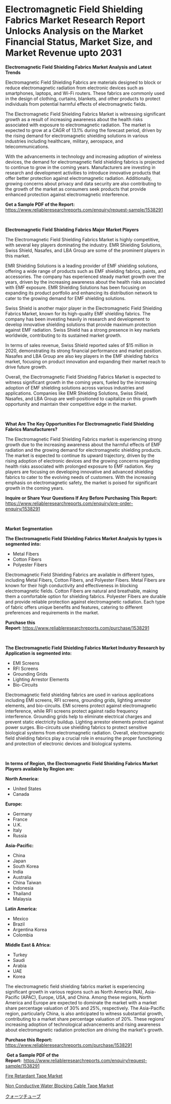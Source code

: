 <p><h1>Electromagnetic Field Shielding Fabrics Market Research Report Unlocks Analysis on the Market Financial Status, Market Size, and Market Revenue upto 2031</h1></p><p><strong>Electromagnetic Field Shielding Fabrics Market Analysis and Latest Trends</strong></p>
<p><p>Electromagnetic Field Shielding Fabrics are materials designed to block or reduce electromagnetic radiation from electronic devices such as smartphones, laptops, and Wi-Fi routers. These fabrics are commonly used in the design of clothing, curtains, blankets, and other products to protect individuals from potential harmful effects of electromagnetic fields.</p><p>The Electromagnetic Field Shielding Fabrics Market is witnessing significant growth as a result of increasing awareness about the health risks associated with exposure to electromagnetic radiation. The market is expected to grow at a CAGR of 13.1% during the forecast period, driven by the rising demand for electromagnetic shielding solutions in various industries including healthcare, military, aerospace, and telecommunications.</p><p>With the advancements in technology and increasing adoption of wireless devices, the demand for electromagnetic field shielding fabrics is projected to continue to grow in the coming years. Manufacturers are investing in research and development activities to introduce innovative products that offer better protection against electromagnetic radiation. Additionally, growing concerns about privacy and data security are also contributing to the growth of the market as consumers seek products that provide enhanced protection against electromagnetic interference.</p></p>
<p><strong>Get a Sample PDF of the Report:&nbsp;</strong> <a href="https://www.reliableresearchreports.com/enquiry/request-sample/1538291">https://www.reliableresearchreports.com/enquiry/request-sample/1538291</a></p>
<p>&nbsp;</p>
<p><strong>Electromagnetic Field Shielding Fabrics Major Market Players</strong></p>
<p><p>The Electromagnetic Field Shielding Fabrics Market is highly competitive, with several key players dominating the industry. EMR Shielding Solutions, Swiss Shield, Nasafes, and LBA Group are some of the prominent players in this market.</p><p>EMR Shielding Solutions is a leading provider of EMF shielding solutions, offering a wide range of products such as EMF shielding fabrics, paints, and accessories. The company has experienced steady market growth over the years, driven by the increasing awareness about the health risks associated with EMF exposure. EMR Shielding Solutions has been focusing on expanding its product portfolio and enhancing its distribution network to cater to the growing demand for EMF shielding solutions.</p><p>Swiss Shield is another major player in the Electromagnetic Field Shielding Fabrics Market, known for its high-quality EMF shielding fabrics. The company has been investing heavily in research and development to develop innovative shielding solutions that provide maximum protection against EMF radiation. Swiss Shield has a strong presence in key markets worldwide, contributing to its sustained market growth.</p><p>In terms of sales revenue, Swiss Shield reported sales of $15 million in 2020, demonstrating its strong financial performance and market position. Nasafes and LBA Group are also key players in the EMF shielding fabrics market, focusing on product innovation and expanding their market reach to drive future growth.</p><p>Overall, the Electromagnetic Field Shielding Fabrics Market is expected to witness significant growth in the coming years, fueled by the increasing adoption of EMF shielding solutions across various industries and applications. Companies like EMR Shielding Solutions, Swiss Shield, Nasafes, and LBA Group are well-positioned to capitalize on this growth opportunity and maintain their competitive edge in the market.</p></p>
<p>&nbsp;</p>
<p><strong>What Are The Key Opportunities For Electromagnetic Field Shielding Fabrics Manufacturers?</strong></p>
<p><p>The Electromagnetic Field Shielding Fabrics market is experiencing strong growth due to the increasing awareness about the harmful effects of EMF radiation and the growing demand for electromagnetic shielding products. The market is expected to continue its upward trajectory, driven by the rising adoption of electronic devices and the growing concerns regarding health risks associated with prolonged exposure to EMF radiation. Key players are focusing on developing innovative and advanced shielding fabrics to cater to the evolving needs of customers. With the increasing emphasis on electromagnetic safety, the market is poised for significant growth in the coming years.</p></p>
<p><strong>Inquire or Share Your Questions If Any Before Purchasing This Report:</strong> <a href="https://www.reliableresearchreports.com/enquiry/pre-order-enquiry/1538291">https://www.reliableresearchreports.com/enquiry/pre-order-enquiry/1538291</a></p>
<p>&nbsp;</p>
<p><strong>Market Segmentation</strong></p>
<p><strong>The Electromagnetic Field Shielding Fabrics Market Analysis by types is segmented into:</strong></p>
<p><ul><li>Metal Fibers</li><li>Cotton Fibers</li><li>Polyester Fibers</li></ul></p>
<p><p>Electromagnetic Field Shielding Fabrics are available in different types, including Metal Fibers, Cotton Fibers, and Polyester Fibers. Metal Fibers are known for their high conductivity and effectiveness in blocking electromagnetic fields. Cotton Fibers are natural and breathable, making them a comfortable option for shielding fabrics. Polyester Fibers are durable and provide reliable protection against electromagnetic radiation. Each type of fabric offers unique benefits and features, catering to different preferences and requirements in the market.</p></p>
<p><strong>Purchase this Report:&nbsp;</strong><a href="https://www.reliableresearchreports.com/purchase/1538291">https://www.reliableresearchreports.com/purchase/1538291</a></p>
<p>&nbsp;</p>
<p><strong>The Electromagnetic Field Shielding Fabrics Market Industry Research by Application is segmented into:</strong></p>
<p><ul><li>EMI Screens</li><li>RFI Screens</li><li>Grounding Grids</li><li>Lighting Arrestor Elements</li><li>Bio-Circuits</li></ul></p>
<p><p>Electromagnetic field shielding fabrics are used in various applications including EMI screens, RFI screens, grounding grids, lighting arrestor elements, and bio-circuits. EMI screens protect against electromagnetic interference, while RFI screens protect against radio frequency interference. Grounding grids help to eliminate electrical charges and prevent static electricity buildup. Lighting arrestor elements protect against power surges. Bio-circuits use shielding fabrics to protect sensitive biological systems from electromagnetic radiation. Overall, electromagnetic field shielding fabrics play a crucial role in ensuring the proper functioning and protection of electronic devices and biological systems.</p></p>
<p>&nbsp;</p>
<p><strong>In terms of Region, the Electromagnetic Field Shielding Fabrics Market Players available by Region are:</strong></p>
<p>
    <p> <strong> North America: </strong>
        <ul>
            <li>United States</li>
            <li>Canada</li>
        </ul>
        </p> 
    <p> <strong> Europe: </strong>
        <ul>
            <li>Germany</li>
            <li>France</li>
            <li>U.K.</li>
            <li>Italy</li>
            <li>Russia</li>
        </ul>
        </p> 
    <p> <strong> Asia-Pacific: </strong>
        <ul>
            <li>China</li>
            <li>Japan</li>
            <li>South Korea</li>
            <li>India</li>
            <li>Australia</li>
            <li>China Taiwan</li>
            <li>Indonesia</li>
            <li>Thailand</li>
            <li>Malaysia</li>
        </ul>
        </p> 
    <p> <strong> Latin America: </strong>
        <ul>
            <li>Mexico</li>
            <li>Brazil</li>
            <li>Argentina Korea</li>
            <li>Colombia</li>
        </ul>
        </p> 
    <p> <strong> Middle East & Africa: </strong>
        <ul>
            <li>Turkey</li>
            <li>Saudi</li>
            <li>Arabia</li>
            <li>UAE</li>
            <li>Korea</li>
        </ul>
    </p>
    </p>
<p><p>The electromagnetic field shielding fabrics market is experiencing significant growth in various regions such as North America (NA), Asia-Pacific (APAC), Europe, USA, and China. Among these regions, North America and Europe are expected to dominate the market with a market share percentage valuation of 30% and 25%, respectively. The Asia-Pacific region, particularly China, is also anticipated to witness substantial growth, contributing to a market share percentage valuation of 20%. These regions' increasing adoption of technological advancements and rising awareness about electromagnetic radiation protection are driving the market's growth.</p></p>
<p><strong>Purchase this Report: </strong><a href="https://www.reliableresearchreports.com/purchase/1538291">https://www.reliableresearchreports.com/purchase/1538291</a></p>
<p>&nbsp;<strong>Get a Sample PDF of the Report:&nbsp;&nbsp;</strong><a href="https://www.reliableresearchreports.com/enquiry/request-sample/1538291">https://www.reliableresearchreports.com/enquiry/request-sample/1538291</a></p>
<p><strong></strong></p>
<p><p><a href="https://view.publitas.com/reportprime-1/fire-retardant-tape-market-analysis-examines-its-scope-on-growth-opportunities-and-forecasted-trends-spanning-from-2024-to-2031/">Fire Retardant Tape Market</a></p><p><a href="https://view.publitas.com/reportprime-1/non-conductive-water-blocking-cable-tape-market-research-report-provides-critical-insights-that-can-help-shape-business-development-and-investment-strategies/">Non Conductive Water Blocking Cable Tape Market</a></p><p><a href="https://github.com/oqxogxyvqe90775/Market-Research-Report-List-1/blob/main/6288462191966.md">クォーツチューブ</a></p></p>